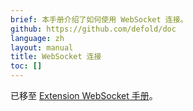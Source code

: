 ```yaml
---
brief: 本手册介绍了如何使用 WebSocket 连接。
github: https://github.com/defold/doc
language: zh
layout: manual
title: WebSocket 连接
toc: []
---
```


已移至 [Extension WebSocket 手册](/extension-websocket)。